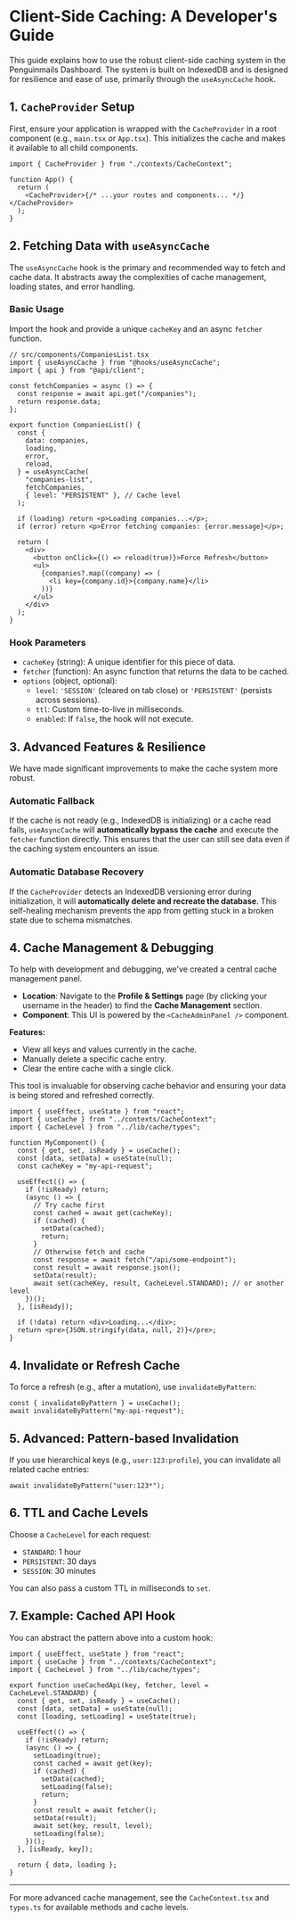 # Client-Side Caching: A Developer's Guide

This guide explains how to use the robust client-side caching system in the Penguinmails Dashboard. The system is built on IndexedDB and is designed for resilience and ease of use, primarily through the `useAsyncCache` hook.

## 1. `CacheProvider` Setup

First, ensure your application is wrapped with the `CacheProvider` in a root component (e.g., `main.tsx` or `App.tsx`). This initializes the cache and makes it available to all child components.

```tsx
import { CacheProvider } from "./contexts/CacheContext";

function App() {
  return (
    <CacheProvider>{/* ...your routes and components... */}</CacheProvider>
  );
}
```

## 2. Fetching Data with `useAsyncCache`

The `useAsyncCache` hook is the primary and recommended way to fetch and cache data. It abstracts away the complexities of cache management, loading states, and error handling.

### Basic Usage

Import the hook and provide a unique `cacheKey` and an async `fetcher` function.

```tsx
// src/components/CompaniesList.tsx
import { useAsyncCache } from "@hooks/useAsyncCache";
import { api } from "@api/client";

const fetchCompanies = async () => {
  const response = await api.get("/companies");
  return response.data;
};

export function CompaniesList() {
  const {
    data: companies,
    loading,
    error,
    reload,
  } = useAsyncCache(
    "companies-list",
    fetchCompanies,
    { level: "PERSISTENT" }, // Cache level
  );

  if (loading) return <p>Loading companies...</p>;
  if (error) return <p>Error fetching companies: {error.message}</p>;

  return (
    <div>
      <button onClick={() => reload(true)}>Force Refresh</button>
      <ul>
        {companies?.map((company) => (
          <li key={company.id}>{company.name}</li>
        ))}
      </ul>
    </div>
  );
}
```

### Hook Parameters

- `cacheKey` (string): A unique identifier for this piece of data.
- `fetcher` (function): An async function that returns the data to be cached.
- `options` (object, optional):
  - `level`: `'SESSION'` (cleared on tab close) or `'PERSISTENT'` (persists across sessions).
  - `ttl`: Custom time-to-live in milliseconds.
  - `enabled`: If `false`, the hook will not execute.

## 3. Advanced Features & Resilience

We have made significant improvements to make the cache system more robust.

### Automatic Fallback

If the cache is not ready (e.g., IndexedDB is initializing) or a cache read fails, `useAsyncCache` will **automatically bypass the cache** and execute the `fetcher` function directly. This ensures that the user can still see data even if the caching system encounters an issue.

### Automatic Database Recovery

If the `CacheProvider` detects an IndexedDB versioning error during initialization, it will **automatically delete and recreate the database**. This self-healing mechanism prevents the app from getting stuck in a broken state due to schema mismatches.

## 4. Cache Management & Debugging

To help with development and debugging, we've created a central cache management panel.

- **Location**: Navigate to the **Profile & Settings** page (by clicking your username in the header) to find the **Cache Management** section.
- **Component**: This UI is powered by the `<CacheAdminPanel />` component.

**Features:**

- View all keys and values currently in the cache.
- Manually delete a specific cache entry.
- Clear the entire cache with a single click.

This tool is invaluable for observing cache behavior and ensuring your data is being stored and refreshed correctly.

```tsx
import { useEffect, useState } from "react";
import { useCache } from "../contexts/CacheContext";
import { CacheLevel } from "../lib/cache/types";

function MyComponent() {
  const { get, set, isReady } = useCache();
  const [data, setData] = useState(null);
  const cacheKey = "my-api-request";

  useEffect(() => {
    if (!isReady) return;
    (async () => {
      // Try cache first
      const cached = await get(cacheKey);
      if (cached) {
        setData(cached);
        return;
      }
      // Otherwise fetch and cache
      const response = await fetch("/api/some-endpoint");
      const result = await response.json();
      setData(result);
      await set(cacheKey, result, CacheLevel.STANDARD); // or another level
    })();
  }, [isReady]);

  if (!data) return <div>Loading...</div>;
  return <pre>{JSON.stringify(data, null, 2)}</pre>;
}
```

## 4. Invalidate or Refresh Cache

To force a refresh (e.g., after a mutation), use `invalidateByPattern`:

```tsx
const { invalidateByPattern } = useCache();
await invalidateByPattern("my-api-request");
```

## 5. Advanced: Pattern-based Invalidation

If you use hierarchical keys (e.g., `user:123:profile`), you can invalidate all related cache entries:

```tsx
await invalidateByPattern("user:123*");
```

## 6. TTL and Cache Levels

Choose a `CacheLevel` for each request:

- `STANDARD`: 1 hour
- `PERSISTENT`: 30 days
- `SESSION`: 30 minutes

You can also pass a custom TTL in milliseconds to `set`.

## 7. Example: Cached API Hook

You can abstract the pattern above into a custom hook:

```tsx
import { useEffect, useState } from "react";
import { useCache } from "../contexts/CacheContext";
import { CacheLevel } from "../lib/cache/types";

export function useCachedApi(key, fetcher, level = CacheLevel.STANDARD) {
  const { get, set, isReady } = useCache();
  const [data, setData] = useState(null);
  const [loading, setLoading] = useState(true);

  useEffect(() => {
    if (!isReady) return;
    (async () => {
      setLoading(true);
      const cached = await get(key);
      if (cached) {
        setData(cached);
        setLoading(false);
        return;
      }
      const result = await fetcher();
      setData(result);
      await set(key, result, level);
      setLoading(false);
    })();
  }, [isReady, key]);

  return { data, loading };
}
```

---

For more advanced cache management, see the `CacheContext.tsx` and `types.ts` for available methods and cache levels.
